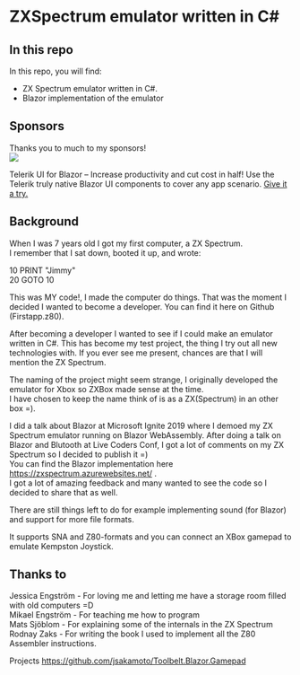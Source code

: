 # ZXSpectrum emulator written in C#

## In this repo

In this repo, you will find:

* ZX Spectrum emulator written in C#.
* Blazor implementation of the emulator

## Sponsors
Thanks you to much to my sponsors!  
![](https://raw.githubusercontent.com/EngstromJimmy/Blazm.Components/master/TelerikRect.png)


Telerik UI for Blazor – Increase productivity and cut cost in half! Use the Telerik truly native Blazor UI components to cover any app scenario. [Give it a try.](https://www.telerik.com/campaigns/blazor/free-trial-1?utm_source=jimmyengstrom&utm_medium=cpm&utm_campaign=blazor-trial-github-zxspectrum-sponsored-message)


## Background

When I was 7 years old I got my first computer, a ZX Spectrum.  
I remember that I sat down, booted it up, and wrote:

10 PRINT "Jimmy"  
20 GOTO 10

This was MY code!, I made the computer do things. 
That was the moment I decided I wanted to become a developer.
You can find it here on Github (Firstapp.z80).

After becoming a developer I wanted to see if I could make an emulator written in C#. This has become my test project, the thing I try out all new technologies with.
If you ever see me present, chances are that I will mention the ZX Spectrum.

The naming of the project might seem strange, I originally developed the emulator for Xbox so ZXBox made sense at the time.  
I have chosen to keep the name think of is as a ZX(Spectrum) in an other box =).

I did a talk about Blazor at Microsoft Ignite 2019 where I demoed my ZX Spectrum emulator running on Blazor WebAssembly. After doing a talk on Blazor and Blutooth at Live Coders Conf, I got a lot of comments on my ZX Spectrum so I decided to publish it =)  
You can find the Blazor implementation here https://zxspectrum.azurewebsites.net/ .  
I got a lot of amazing feedback and many wanted to see the code so I decided to share that as well.

There are still things left to do for example implementing sound (for Blazor) and support for more file formats.

It supports SNA and Z80-formats and you can connect an XBox gamepad to emulate Kempston Joystick.

## Thanks to

Jessica Engström - For loving me and letting me have a storage room filled with old computers =D  
Mikael Engström - For teaching me how to program  
Mats Sjöblom - For explaining some of the internals in the ZX Spectrum  
Rodnay Zaks - For writing the book I used to implement all the Z80 Assembler instructions.  


Projects
https://github.com/jsakamoto/Toolbelt.Blazor.Gamepad
